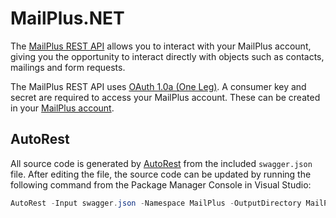 # MailPlus.NET
The [MailPlus REST API](https://api.mailplus.nl/doc/) allows you to interact with your MailPlus account, giving you the opportunity to interact directly with objects such as contacts, mailings and form requests.

The MailPlus REST API uses [OAuth 1.0a (One Leg)](http://oauthbible.com/#oauth-10a-one-legged). A consumer key and secret are required to access your MailPlus account. These can be created in your [MailPlus account](https://login.mailplus.nl/).

## AutoRest
All source code is generated by [AutoRest](https://github.com/Azure/autorest) from the included `swagger.json` file. After editing the file, the source code can be updated by running the following command from the Package Manager Console in Visual Studio:

```powershell
AutoRest -Input swagger.json -Namespace MailPlus -OutputDirectory MailPlus -ClientName MailPlusClient
```